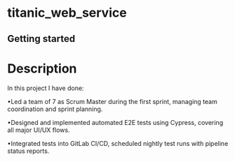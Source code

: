 # titanic_web_service



## Getting started




# Description
In this project I have done:

•Led a team of 7 as Scrum Master during the first sprint, managing team coordination and sprint planning.

•Designed and implemented automated E2E tests using Cypress, covering all major UI/UX flows.

•Integrated tests into GitLab CI/CD, scheduled nightly test runs with pipeline status reports.

